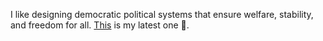 I like designing democratic political systems that ensure welfare, stability, and freedom for all.
[This](https://github.com/Jiwe-Mobarez/Better-Democracy/tree/main/Systems/Expert-Driven) is my latest one 🌱.
